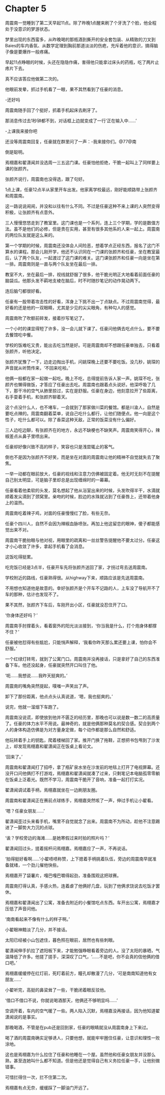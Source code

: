 # Chapter 5

周震南一觉睡到了第二天早起11点。除了昨晚1点醒来刷了个牙洗了个脸，他全程处于没意识的梦游状态。

梦里出现的东西蛮多，从昨晚喝的那瓶酒到撕开的安全套包装、从精致的刀叉到Baies的车内香氛、从数学定理到胸前那道淡淡的伤疤，充斥着他的意识，搞得脑子像是要爆炸一般疼痛。

早起11点睁眼的时候，头还在隐隐作痛，害得他只能拿过床头的药瓶，吃了两片止疼片下去。

真不应该答应他做第二次的。

他眼前发晕，抓过手机看了一眼，果不其然看到了任豪的消息。

-还好吗

周震南随手回了个挺好，抓着手机起床去刷牙了。

那消息传过去1秒钟都不到，对话框上边就变成了一行‘正在输入中……’

-上课我来接你吧

还没等周震南回复，任豪就在群里问了一声：-我来接你们。@77@南

倒是聪明。

焉栩嘉和翟潇闻并没选周一三五这门课。任豪怕他拒绝，干脆一起叫上了同样要上课的张颜齐。

张颜齐说行，周震南也没得选，跟了句好。

1点上课，任豪12点半从家里开车出发。他家离学校最远，刚好能顺路带上张颜齐和周震南。

这一路说说闹闹，并没和以往有什么不同。不过是任豪这种不来上课的人突然变得积极，让张颜齐有点意外。

三人慢慢悠悠走到了教室里。这门课也是一个系列，连上三个学期，学的是数值方法。虽不是他们的必修，但是贵在实用，甚至有很多其他系的人来一起上。周震南的两位队友就是这么来的。

第一个学期的时候，周震南还没体会人间险恶，想着学点正经东西，报名了这门不算水的课程。那会儿刚开学，他还不认识同在一门课的张颜齐和任豪，坐在教室最后，认了两个队友，一起渡过了这门课的难关。这门课张颜齐和任豪一向是坐在第一排。周震南则是一直与两个队友坐在最后一排。

教室不大，坐在最后一排，视线就舒服了很多，他干脆光明正大地看着前面任豪的脑袋瓜。他那头发不羁地支棱在脑后，时不时随抄笔记的动作晃动两下。

连后脑勺都很好看。

任豪有一股带着攻击性的好看，浑身上下挑不出一丁点缺点。不过周震南觉得，最好看的还是他的一双眼睛，尤其是少见的尖尖眼角，有种勾人的感觉。

周震南吹了吹额前碎发，接着抄写笔记了。

一个小时的课显得短了许多，没一会儿就下课了。任豪问他俩去吃点什么，要不要去餐馆吃中餐。

学校的饭难吃又贵，能出去吃当然是好。可是周震南却不想跟任豪单独去，只看着张颜齐，听他决定。

张颜齐犹豫了一下，边走边掏出手机，问姚琛晚上还要不要吃饭。没几秒，姚琛的声音就从听筒传来，‘不回来吃啦。’

他俩一般都在家一起做一起吃。晚上不吃，总得提前告诉人家一声。姚琛不吃，张颜齐也懒得做饭，才答应了任豪出去吃。周震南也跟着点头说好。他深呼吸了几下，那干冷的空气从肺里掠过，实在是舒服。任豪在身边，他刻意拉开了些距离，右手耍着手机，和张颜齐聊着天。

这个点没什么人，也不堵车，一会就到了那家做川菜的餐馆。都是川渝人，自然是要吃点辣的。周震南翻着菜单，说自己吃什么都行，让他们随便点。他一向是这个性子，吃什么都可以。除了香菜这种天敌，正常的饭菜没有什么偏好。

三人边吃边聊，有张颜齐在的地方，永远不缺梗也不缺笑声。周震南笑得开心，辣椒差点从鼻子里喷出来。

任豪却好像兴致不高的样子，笑容也只是浅尝辄止的客气。

倒也不是因为张颜齐不好笑，而是坐在对面的周震南让他的精神不自觉就失去了聚焦。

一举一动都在眼前放大，任豪的视线和注意力仿佛被固定着。他无时无刻不在提醒自己别太明显，可是脑子里却总是出现缠绵时的一幕幕。

任豪看着他柔软的头发，莫名想起了他从浴室出来的时候，头发吹得半干，水滴就顺着发尖滴到了颈窝里。亲吻的时候，脸边的水珠就沾到了任豪唇上，还带着他身上的温热。

周震南吃着辣子鸡，对面的任豪慢慢红了脸，有些无奈。

任豪个四川人，自然不会因为辣椒血脉喷张。再加上他这留恋的眼神，傻子都能感觉出来不对。

周震南干脆抬眼与他对视，用眼里的疏离和一丝丝警告提醒他不要太过分。任豪这才小心收敛了许多，拿起手机看了会消息。

这饭吃得挺累。

吃完饭已经是3点半，任豪开车先将张颜齐送回了家，才拐过弯去送周震南。

学校附近的路线，任豪熟得很。从highway下来，顺路应该是先送周震南。

不用想也知道他是故意的。幸好张颜齐是个开车不记路的人，上车没了导航开不了车的那种，估计也发现不了。

果不其然，张颜齐下车后，车刚开出小区，任豪就没忍住开了口。

‘你身体还好吗？’

周震南手肘撑着头，看着窗外的阳光淡淡接到，‘你当我是什么，打个炮身体都撑不住？’

任豪被他怼得有些尴尬，只能悄声解释，‘我看你昨天那么累还要上课，怕你会不舒服。’

一个红绿灯转弯，就到了公寓门口。周震南并没再接话，只是拿好了自己的东西准备下车。他还没起身，任豪就突然开口叫住了他。

‘呃……我想说……我昨天挺爽的。’

周震南的嘴角突然提起，噗嗤一声笑出了声。

卸下了那份距离，他点点头认真说道，‘嗯，我也挺爽的。’

说完，他就一溜烟下车跑了。

周震南没说谎，即使放到他并不匮乏的经历里，那晚也可以说是数一数二的高质量了。任豪的体力水平不用说。最神奇的，就是他俩那种莫名的契合感。契合到两个人的身体构造仿佛是为对方量身定做，每个动作都是那么自然和舒适。

他玩转着手上的钥匙，爬着楼梯回了家。推开门换了拖鞋，正想把书包甩到了沙发上，却发现焉栩嘉和翟潇闻正在饭桌上看论文。

‘回来了。’

周震南和翟潇闻打了招呼，拿了瓶矿泉水坐在沙发前的地毯上打开了电视屏幕。还没开口问他俩打不打游戏，焉栩嘉和翟潇闻就凑了过来，只剩笔记本电脑孤零零躺在饭桌上泛着光。既然不学习，周震南干脆开了音响，准备一起打打实况。

翟潇闻调试着手柄，焉栩嘉就坐在一边刷朋友圈。

周震南和翟潇闻正在赛前点球练手，焉栩嘉突然咳了一声，伸过手机让小翟看。

‘嗯？任豪女朋友……’

翟潇闻歪过头来看手机，嘴里不自觉就念了出来。周震南不为所动，趁他不注意踢进了一脚势大力沉的点球。

‘诶？学校旁边的海滩……是她寒假过来时拍的照片吗？’

翟潇闻回过头，搓着摇杆问焉栩嘉。焉栩嘉应了一声，不再说话。

‘拍得挺好看啊……’小翟啧啧称赞，上下摁着手柄挑着队伍，旁边的周震南早就准备就绪，一个劲儿催他快些。

焉栩嘉开了袋薯片，嘎巴嘎巴嚼得起劲，准备围观这把球赛。

周震南打得认真，手感火热，连着虐了他俩好几盘，玩到了他俩求饶说去吃饭才罢休。

焉栩嘉和翟潇闻出了公寓，准备去附近的小餐馆吃点东西。车开出公寓，焉栩嘉才压低了声音问他。

‘南南看起来不像有什么的样子啊。’

小翟眼神黯淡了几分，并不接话。

太阳已经被小山包遮住，暮色照在眼前，居然也有些刺眼。

翟潇闻伸手扒拉了遮阳板下来，才能勉强睁眼看着旁边的人。没了太阳的暴晒，气温降低了许多。他搓了搓手，深深叹了口气，‘……不是吧，你不会真的信他俩的借口吧。’

焉栩嘉缓缓停在红灯前，死盯着前方，瞳孔却散漫了几分，‘可是南南知道他有女朋友……’

小翟听完，高挺的鼻梁耸了一些，干脆闭着眼反驳他。

‘借口不借口不说，你就说喝酒那天，他俩还不够明显吗……’

空调开着，车内的空气暖了一些。两人陷入沉默，焉栩嘉没再接话，因为他知道翟潇闻说的是事实。

那晚喝酒，不管是在pub还是回到家，任豪的眼睛就没从周震南身上下来过。

喝了酒的周震南确实足够诱人，只要他想，就能牢牢圈住任豪，让意识和理性一败涂地。

这也是焉栩嘉为什么拉住了任豪和他睡在一个屋。虽然他和任豪女朋友并没那么熟，甚至连她叫什么都不知道。但是他还是觉得自己有义务拉任豪一手，让他别做错事。

可惜拦得住一次，拦不住第二次。

焉栩嘉有点无奈，缓缓踩了一脚油门开远了。



















